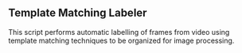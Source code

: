 ## Template Matching Labeler
This script performs automatic labelling of frames from video using template matching techniques to be organized for image processing.
